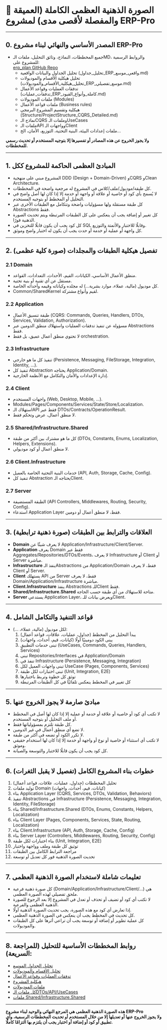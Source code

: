 # 🧠 الصورة الذهنية العظمى الكاملة (العميقة والمفصلة لأقصى مدى) لمشروع ERP-Pro

---

## 0. **المصدر الأساسي والنهائي لبناء مشروع ERP-Pro**

- جميع المخططات، النماذج، وثائق التحليل، ملفات الـMD، والروابط الرسمية للمشروع على:  
  [erp_plan GitHub Repo](https://github.com/ameenalqershi/erp_plan)
  - تحليل الجداول والبيانات الواقعية (تحليل_جداول_ERP_واقعي_موسع.md)
  - تحليل هيكلية الأقسام والموديولات (تحليل_هيكلية_الأقسام_والموديولات_ERP_موسع_تفصيلي.md)
  - تدفقات العمليات وقواعد الأعمال (تدفقات_عمليات_ERP_كاملة_وأنواع_القيود.md)
  - ملفات الموديولات (Modules)
  - ملفات قواعد الأعمال (Business rules)
  - هيكلية وتقسيم المشروع البرمجي (Structure/ProjectStructure_CQRS_Detailed.md)
  - نماذج الـCQRS وملفات الـUseCases
  - ملفات الـAPI وواجهات الـClient
  - ملفات إعدادات البيئة، البنية التحتية، التوزيع، الأمان، الخ...

**ولا يجوز الخروج عن هذه المصادر أو تفسيرها إلا بتوجيه المستخدم أو تحديث رسمي للمخططات.**

---

## 1. **المبادئ العظمى الحاكمة للمشروع ككل**

- المشروع مبني على منهجية DDD (Design + Domain-Driven) وCQRS وClean Architecture.
- كل طبقة/موديول/ملف/كلاس في المشروع له مرجعية واضحة في المخططات.
- لا يُسمح بأي كود أو خاصية أو علاقة أو واجهة أو خدمة إلا إذا كان لها أصل واضح في التحليل أو المخطط أو بتوجيه المستخدم.
- كل طبقة مستقلة ولها مسؤوليات واضحة وتتكامل مع الطبقات الأخرى عبر Abstractions فقط.
- كل تغيير أو إضافة يجب أن ينعكس على كل الطبقات المرتبطة ويتم تحديث الصورة الذهنية فورًا.
- كل كود يجب أن يكون قابلًا للتخزين في SQL وقابلًا للاختبار والأتمتة والتوزيع.
- كل واجهة أو عملية أو خدمة أو حدث يجب أن يكون له اختبار واضح وموثق.

---

## 2. **تفصيل هيكلية الطبقات والمجلدات (صورة كلية عظمى)**

### 2.1 **Domain**
- منطق الأعمال الأساسي، الكيانات، القيم، الأحداث، التعدادات، القواعد.
- مستقل عن أي تقنية أو بنية تحتية.
- كل موديول (مالية، عملاء، موارد بشرية...) له مجلده وكياناته وقيمه وأحداثه الخاصة.
- Common/SharedKernel لقيم وأنواع مشتركة.

### 2.2 **Application**
- طبقة تنسيق الأعمال (CQRS: Commands, Queries, Handlers, DTOs, Services, Validation, Authorization).
- مسؤولة عن تنفيذ تدفقات العمليات واستهلاك منطق الدومين عبر Abstractions فقط.
- لا تحتوي منطق أعمال عميق، بل فقط orchestration.

### 2.3 **Infrastructure**
- تنفيذ كل ما هو خارجي (Persistence, Messaging, FileStorage, Integration, Identity, ...).
- تنفيذ كل Abstraction يحتاجه Application/Domain.
- إدارة الإعدادات والأمان والتكامل مع الأنظمة الخارجية.

### 2.4 **Client**
- واجهات المستخدم (Web, Desktop, Mobile, ...).
- Modules/Pages/Components/Services/State/Store/Localization.
- استهلاك الـAPI فقط عبر DTOs/Contracts/OperationResult.
- لا منطق أعمال، عرض وتحكم فقط.

### 2.5 **Shared/Infrastructure.Shared**
- كل ما هو مشترك بين أكثر من طبقة (DTOs, Constants, Enums, Localization, Helpers, Extensions).
- لا منطق أعمال أو كود موديولي.

### 2.6 **Client.Infrastructure**
- خدمات البنية التحتية الخاصة بالعميل (API, Auth, Storage, Cache, Config).
- تنفيذ كل Abstraction يحتاجه الـClient.

### 2.7 **Server**
- الطبقة المستضيفة (API Controllers, Middlewares, Routing, Security, Config).
- استدعاء Application Layer فقط، لا منطق أعمال أو دومين.

---

## 3. **العلاقات والترابط بين الطبقات (صورة ذهنية ترابطية)**

- **Domain** لا يعرف شيئًا عن Application/Infrastructure/Client/Server.
- **Application** يعرف Domain فقط عبر Aggregates/Repositories/DTOs/Events، لا يعرف Infrastructure أو Client أو Server مباشرة.
- **Infrastructure** ينفذ الـAbstractions من Application/Domain فقط، لا يعرف Client أو Server.
- **Client** يستهلك API من Server فقط، لا يعرف Domain/Application/Infrastructure مباشرة.
- **Client.Infrastructure** ينفذ Abstractions للـClient فقط.
- **Shared/Infrastructure.Shared** متاحة للاستهلاك من أي طبقة حسب الحاجة.
- **Server** يستدعي Application Layer، ويعرض بيانات للـClient.

---

## 4. **قواعد التنفيذ والتكامل الشامل**

- لكل موديول (مالية، عملاء، ...):  
  1. يبدأ التحليل من المخطط (جداول، عمليات، علاقات، قواعد أعمال)
  2. يبنى الكود دومينيًا أولًا (كيانات، قيم، أحداث، واجهات)
  3. تبنى خدمات التطبيق (UseCases, Commands, Queries, Handlers, Services)
  4. تبنى Repositories/Interfaces في Application/Domain
  5. تنفذ في Infrastructure (Persistence, Messaging, Integration)
  6. تبنى واجهات العميل لكل UseCase (Pages, Components, Services)
  7. تبنى اختبارات لكل طبقة (Unit, Integration, E2E)
  8. توثق كل خطوة وتربط باختبارها
  9. كل تغيير في المخطط ينعكس تلقائيًا في كل الطبقات المرتبطة

---

## 5. **مبادئ صارمة لا يجوز الخروج عنها**

- لا تكتب أي كود أو خاصية أو علاقة أو خدمة أو عملية إلا إذا كان لها أصل في المخطط أو ملف التحليل أو بتوجيه المستخدم.
- كل طبقة تلتزم بمسؤولياتها فقط.
- لا تضع أي منطق أعمال في غير الدومين.
- لا تكرر الكود أو تضعه في أكثر من طبقة.
- لا تكتب أي استثناء أو خاصية أو نوع أو واجهة أو خدمة إلا إذا كان لها استخدام حقيقي وموثق.
- كل كود يجب أن يكون قابلًا للاختبار والتوسعة والصيانة.

---

## 6. **خطوات بناء المشروع الكامل (تفصيل لا يقبل الثغرات)**

1. تحليل المخططات (جداول، عمليات، علاقات، قواعد أعمال)
2. توليد ملفات Domain (كيانات، قيم، أحداث، واجهات)
3. بناء Application Layer (CQRS, Services, DTOs, Validation, Behaviors)
4. تنفيذ Abstractions في Infrastructure (Persistence, Messaging, Integration, Identity, FileStorage)
5. بناء Shared/Infrastructure.Shared (DTOs, Enums, Constants, Helpers, Localization)
6. بناء Client Layer (Pages, Components, Services, State, Routing, Localization)
7. بناء Client.Infrastructure (API, Auth, Storage, Cache, Config)
8. بناء Server Layer (Controllers, Middlewares, Routing, Security, Config)
9. بناء اختبارات لكل طبقة (Unit, Integration, E2E)
10. توثيق كل طبقة وملف وواجهة واختبار
11. مراجعة الترابط الكامل بين الطبقات
12. تحديث الصورة الذهنية فور كل تعديل أو توسعة

---

## 7. **تعليمات شاملة لاستخدام الصورة الذهنية العظمى**

- كل صورة ذهنية فرعية (Domain/Application/Infrastructure/Client/...) هي ملحق تفصيلي لهذه الصورة العظمى.
- لا تكتب أي كود أو تضيف أو تحذف أو تعدل في المشروع إلا بعد الرجوع للصورة الذهنية العظمى والفرعية.
- إذا تعارض أي كود مع هذه الصورة، يجب تحديث الصورة الذهنية أولًا.
- كل تحديث في المخطط يجب أن ينعكس في الصورة الذهنية العظمى.
- كل عملية تطوير أو إضافة أو توسعة يجب أن تراعي أثرها على كل الطبقات والموديولات.

---

## 8. **روابط المخططات الأساسية للتحليل (للمراجعة السريعة):**

- [تحليل الجداول الموسع](https://github.com/ameenalqershi/erp_plan/blob/main/تحليل_جداول_ERP_واقعي_موسع.md)
- [تحليل الأقسام والموديولات](https://github.com/ameenalqershi/erp_plan/blob/main/تحليل_هيكلية_الأقسام_والموديولات_ERP_موسع_تفصيلي.md)
- [تدفقات العمليات وقواعد الأعمال](https://github.com/ameenalqershi/erp_plan/blob/main/تدفقات_عمليات_ERP_كاملة_وأنواع_القيود.md)
- [هيكلية المشروع](https://github.com/ameenalqershi/erp_plan/blob/main/Structure/ProjectStructure_CQRS_Detailed.md)
- [ملفات الموديولات](https://github.com/ameenalqershi/erp_plan/tree/main/Modules)
- [كل ملفات الـDTOs/API/UseCases](https://github.com/ameenalqershi/erp_plan/tree/main/API)
- [ملفات Shared/Infrastructure.Shared](https://github.com/ameenalqershi/erp_plan/tree/main/Shared)

---

**هذه الصورة الذهنية العظمى هي المرجع النهائي والوحيد لبناء مشروع ERP-Pro  
ولا يجوز الخروج عنها أو تعديلها إلا من خلال المستخدم أو تحديث المخططات الرسمية، وأي تطبيق أو كود أو إضافة أو اختبار يجب أن يلتزم بها التزامًا كاملًا.**
